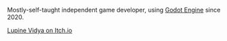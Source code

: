 Mostly-self-taught independent game developer, using [Godot Engine](https://github.com/godotengine/godot) since 2020.

[Lupine Vidya on Itch.io](https://lupine-vidya.itch.io/)
